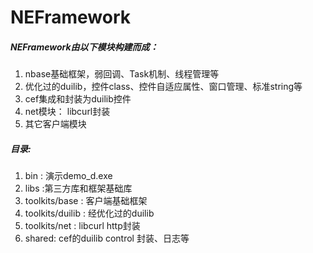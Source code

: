 # NEFramework

##### NEFramework由以下模块构建而成：
1. nbase基础框架，弱回调、Task机制、线程管理等
2. 优化过的duilib，控件class、控件自适应属性、窗口管理、标准string等
3. cef集成和封装为duilib控件
4. net模块： libcurl封装
5. 其它客户端模块


##### 目录:
1. bin : 演示demo_d.exe
2. libs :第三方库和框架基础库
3. toolkits/base : 客户端基础框架
4. toolkits/duilib : 经优化过的duilib
5. toolkits/net : libcurl http封装 
6. shared: cef的duilib control 封装、日志等
